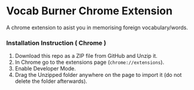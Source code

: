 # Vocab Burner Chrome Extension
A chrome extension to asist you in memorising foreign vocabulary/words. <br>

### Installation Instruction ( Chrome )
1. Download this repo as a ZIP file from GitHub and Unzip it.
2. In Chrome go to the extensions page (`chrome://extensions`).
3. Enable Developer Mode.
4. Drag the Unzipped folder anywhere on the page to import it (do not delete the folder afterwards).